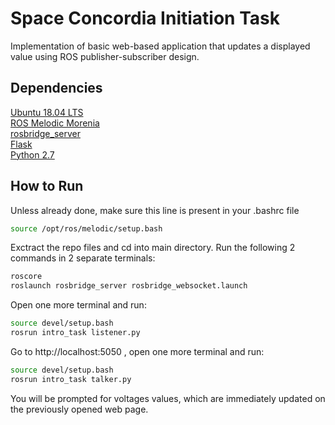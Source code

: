 # Space Concordia Initiation Task
Implementation of basic web-based application that updates a displayed value using ROS publisher-subscriber design.

## Dependencies
[Ubuntu 18.04 LTS](https://releases.ubuntu.com/18.04/)\
[ROS Melodic Morenia](http://wiki.ros.org/melodic)\
[rosbridge_server](http://wiki.ros.org/rosbridge_suite)\
[Flask](https://flask.palletsprojects.com/en/1.1.x/installation/)\
[Python 2.7](https://www.python.org/download/releases/2.7/)

## How to Run
Unless already done, make sure this line is present in your .bashrc file
```bash
source /opt/ros/melodic/setup.bash
```
Exctract the repo files and cd into main directory.
Run the following 2 commands in 2 separate terminals:
```bash
roscore
roslaunch rosbridge_server rosbridge_websocket.launch
```
Open one more terminal and run:
```bash
source devel/setup.bash
rosrun intro_task listener.py
```
Go to http://localhost:5050 , open one more terminal and run:
```bash
source devel/setup.bash
rosrun intro_task talker.py
```
You will be prompted for voltages values, which are immediately updated on the previously opened web page.
